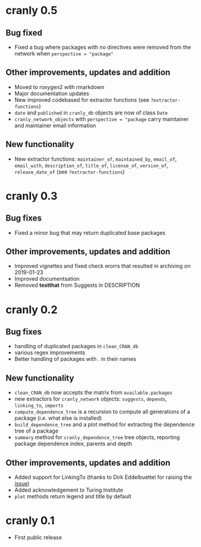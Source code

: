 # cranly 0.5

## Bug fixed
* Fixed a bug where packages with no directives were removed from the network when `perspective = "package"` 

## Other improvements, updates and addition
* Moved to roxygen2 with rmarkdown
* Major documentation updates
* New improved codebased for extractor functions (see `?extractor-functions`)
* `date` and `published` in `cranly_db` objects are now of class `Date`
* `cranly_network_objects` with `perspective = "package` carry maintainer and maintainer email information


## New functionality
* New extractor functions: `maintainer_of`, `maintained_by`, `email_of`, `email_with`, `description_of`, `title_of`, `license_of`, `version_of`, `release_date_of` (see `?extractor-functions`)

# cranly 0.3

## Bug fixes
* Fixed a minor bug that may return duplicated base packages

## Other improvements, updates and addition
* Improved vignettes and fixed check erorrs that resulted in archiving on 2019-01-23
* Improved documentsation
* Removed **testthat** from Suggests in DESCRIPTION

# cranly 0.2

## Bug fixes
* handling of duplicated packages in `clean_CRAN_db`
* various regex improvements
* Better handling of packages with . in their names

## New functionality
* `clean_CRAN_db` now accepts the matrix from `available.packages`
* new extractors for `cranly_network` objects: `suggests`, `depends`, `linking_to`, `imports`
* `compute_dependence_tree` is a recursion to compute all generations of a package (i.e. what else is installed)
* `build_dependence_tree` and a plot method for extracting the dependence tree of a package
* `summary` method for `cranly_dependence_tree` tree objects, reporting package dependence index, parents and depth

## Other improvements, updates and addition
* Added support for LinkingTo (thanks to Dirk Eddelbuettel for raising the [issue](https://github.com/ikosmidis/cranly/issues/1))
* Added acknowledgement to Turing Institute
* `plot` methods return legend and title by default


# cranly 0.1

* First public release



